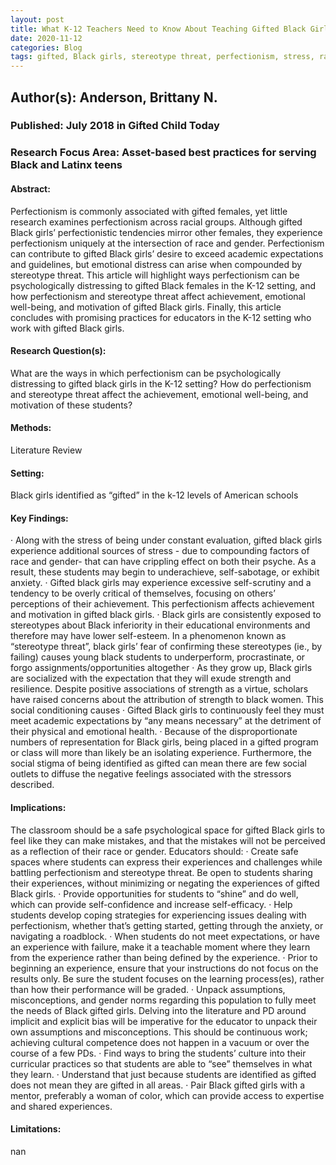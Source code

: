 ```yaml
---
layout: post
title: What K-12 Teachers Need to Know About Teaching Gifted Black Girls Battling Perfectionism and Stereotype Threat
date: 2020-11-12
categories: Blog
tags: gifted, Black girls, stereotype threat, perfectionism, stress, race, gender, academic performance, advanced placement, Black students
---
```


## Author(s): Anderson, Brittany N. 

### Published: July 2018 in Gifted Child Today

### Research Focus Area: Asset-based best practices for serving Black and Latinx teens

#### Abstract:
Perfectionism is commonly associated with gifted females, yet little research examines perfectionism across racial groups. Although gifted Black girls’ perfectionistic tendencies mirror other females, they experience perfectionism uniquely at the intersection of race and gender. Perfectionism can contribute to gifted Black girls’ desire to exceed academic expectations and guidelines, but emotional distress can arise when compounded by stereotype threat. This article will highlight ways perfectionism can be psychologically distressing to gifted Black females in the K-12 setting, and how perfectionism and stereotype threat affect achievement, emotional well-being, and motivation of gifted Black girls. Finally, this article concludes with promising practices for educators in the K-12 setting who work with gifted Black girls.


#### Research Question(s):
What are the ways in which perfectionism can be psychologically distressing to gifted black girls in the K-12 setting? How do perfectionism and stereotype threat affect the achievement, emotional well-being, and motivation of these students?


#### Methods:
Literature Review


#### Setting:
Black girls identified as “gifted” in the k-12 levels of American schools


#### Key Findings:
· Along with the stress of being under constant evaluation, gifted black girls experience additional sources of stress - due to compounding factors of race and gender- that can have crippling effect on both their psyche. As a result, these students may begin to underachieve, self-sabotage, or exhibit anxiety.  · Gifted black girls may experience excessive self-scrutiny and a tendency to be overly critical of themselves, focusing on others’ perceptions of their achievement. This perfectionism affects achievement and motivation in gifted black girls.  · Black girls are consistently exposed to stereotypes about Black inferiority in their educational environments and therefore may have lower self-esteem. In a phenomenon known as “stereotype threat”, black girls’ fear of confirming these stereotypes (ie., by failing) causes young black students to underperform, procrastinate, or forgo assignments/opportunities altogether  · As they grow up, Black girls are socialized with the expectation that they will exude strength and resilience. Despite positive associations of strength as a virtue, scholars have raised concerns about the attribution of strength to black women. This social conditioning causes  · Gifted Black girls to continuously feel they must meet academic expectations by “any means necessary” at the detriment of their physical and emotional health.  · Because of the disproportionate numbers of representation for Black girls, being placed in a gifted program or class will more than likely be an isolating experience. Furthermore, the social stigma of being identified as gifted can mean there are few social outlets to diffuse the negative feelings associated with the stressors described.


#### Implications:
The classroom should be a safe psychological space for gifted Black girls to feel like they can make mistakes, and that the mistakes will not be perceived as a reflection of their race or gender. Educators should:  · Create safe spaces where students can express their experiences and challenges while battling perfectionism and stereotype threat. Be open to students sharing their experiences, without minimizing or negating the experiences of gifted Black girls.  · Provide opportunities for students to “shine” and do well, which can provide self-confidence and increase self-efficacy.  · Help students develop coping strategies for experiencing issues dealing with perfectionism, whether that’s getting started, getting through the anxiety, or navigating a roadblock.  · When students do not meet expectations, or have an experience with failure, make it a teachable moment where they learn from the experience rather than being defined by the experience.  · Prior to beginning an experience, ensure that your instructions do not focus on the results only. Be sure the student focuses on the learning process(es), rather than how their performance will be graded.  · Unpack assumptions, misconceptions, and gender norms regarding this population to fully meet the needs of Black gifted girls. Delving into the literature and PD around implicit and explicit bias will be imperative for the educator to unpack their own assumptions and misconceptions. This should be continuous work; achieving cultural competence does not happen in a vacuum or over the course of a few PDs.  · Find ways to bring the students’ culture into their curricular practices so that students are able to “see” themselves in what they learn.  · Understand that just because students are identified as gifted does not mean they are gifted in all areas.  · Pair Black gifted girls with a mentor, preferably a woman of color, which can provide access to expertise and shared experiences.


#### Limitations:
nan


